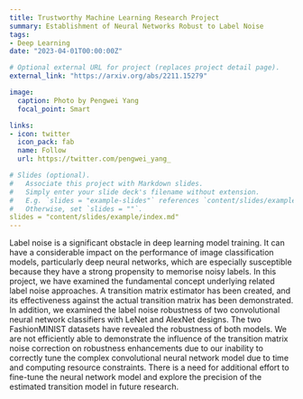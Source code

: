 ```yaml
---
title: Trustworthy Machine Learning Research Project
summary: Establishment of Neural Networks Robust to Label Noise
tags:
- Deep Learning
date: "2023-04-01T00:00:00Z"

# Optional external URL for project (replaces project detail page).
external_link: "https://arxiv.org/abs/2211.15279"

image:
  caption: Photo by Pengwei Yang
  focal_point: Smart

links:
- icon: twitter
  icon_pack: fab
  name: Follow
  url: https://twitter.com/pengwei_yang_

# Slides (optional).
#   Associate this project with Markdown slides.
#   Simply enter your slide deck's filename without extension.
#   E.g. `slides = "example-slides"` references `content/slides/example/index.md`.
#   Otherwise, set `slides = ""`.
slides = "content/slides/example/index.md"
---
```


Label noise is a significant obstacle in deep learning model training. It can have a considerable impact on the performance of image classification models, particularly deep neural networks, which are especially susceptible because they have a strong propensity to memorise noisy labels. In this project, we have examined the fundamental concept underlying related label noise approaches. A transition matrix estimator has been created, and its effectiveness against the actual transition matrix has been demonstrated. In addition, we examined the label noise robustness of two convolutional neural network classifiers with LeNet and AlexNet designs. The two FashionMINIST datasets have revealed the robustness of both models. We are not efficiently able to demonstrate the influence of the transition matrix noise correction on robustness enhancements due to our inability to correctly tune the complex convolutional neural network model due to time and computing resource constraints. There is a need for additional effort to fine-tune the neural network model and explore the precision of the estimated transition model in future research.
